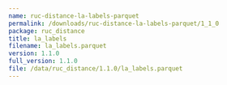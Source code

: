 ```yaml
---
name: ruc-distance-la-labels-parquet
permalink: /downloads/ruc-distance-la-labels-parquet/1_1_0
package: ruc_distance
title: la_labels
filename: la_labels.parquet
version: 1.1.0
full_version: 1.1.0
file: /data/ruc_distance/1.1.0/la_labels.parquet
---
```

